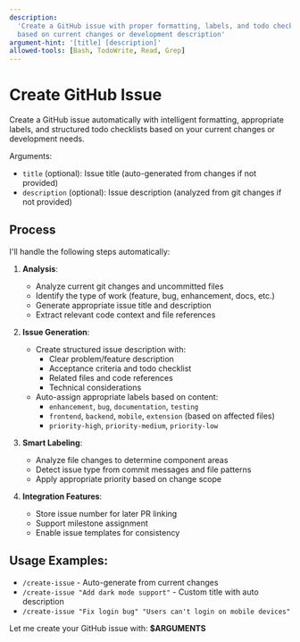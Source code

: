 ```yaml
---
description:
  'Create a GitHub issue with proper formatting, labels, and todo checklist
  based on current changes or development description'
argument-hint: '[title] [description]'
allowed-tools: [Bash, TodoWrite, Read, Grep]
---
```


# Create GitHub Issue

Create a GitHub issue automatically with intelligent formatting, appropriate
labels, and structured todo checklists based on your current changes or
development needs.

Arguments:

- `title` (optional): Issue title (auto-generated from changes if not provided)
- `description` (optional): Issue description (analyzed from git changes if not
  provided)

## Process

I'll handle the following steps automatically:

1. **Analysis**:
   - Analyze current git changes and uncommitted files
   - Identify the type of work (feature, bug, enhancement, docs, etc.)
   - Generate appropriate issue title and description
   - Extract relevant code context and file references

2. **Issue Generation**:
   - Create structured issue description with:
     - Clear problem/feature description
     - Acceptance criteria and todo checklist
     - Related files and code references
     - Technical considerations
   - Auto-assign appropriate labels based on content:
     - `enhancement`, `bug`, `documentation`, `testing`
     - `frontend`, `backend`, `mobile`, `extension` (based on affected files)
     - `priority-high`, `priority-medium`, `priority-low`

3. **Smart Labeling**:
   - Analyze file changes to determine component areas
   - Detect issue type from commit messages and file patterns
   - Apply appropriate priority based on change scope

4. **Integration Features**:
   - Store issue number for later PR linking
   - Support milestone assignment
   - Enable issue templates for consistency

## Usage Examples:

- `/create-issue` - Auto-generate from current changes
- `/create-issue "Add dark mode support"` - Custom title with auto description
- `/create-issue "Fix login bug" "Users can't login on mobile devices"`

Let me create your GitHub issue with: **$ARGUMENTS**
